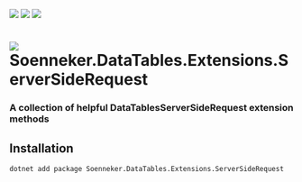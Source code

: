 ﻿[![](https://img.shields.io/nuget/v/soenneker.datatables.extensions.serversiderequest.svg?style=for-the-badge)](https://www.nuget.org/packages/soenneker.datatables.extensions.serversiderequest/)
[![](https://img.shields.io/github/actions/workflow/status/soenneker/soenneker.datatables.extensions.serversiderequest/publish-package.yml?style=for-the-badge)](https://github.com/soenneker/soenneker.datatables.extensions.serversiderequest/actions/workflows/publish-package.yml)
[![](https://img.shields.io/nuget/dt/soenneker.datatables.extensions.serversiderequest.svg?style=for-the-badge)](https://www.nuget.org/packages/soenneker.datatables.extensions.serversiderequest/)

# ![](https://user-images.githubusercontent.com/4441470/224455560-91ed3ee7-f510-4041-a8d2-3fc093025112.png) Soenneker.DataTables.Extensions.ServerSideRequest
### A collection of helpful DataTablesServerSideRequest extension methods

## Installation

```
dotnet add package Soenneker.DataTables.Extensions.ServerSideRequest
```
